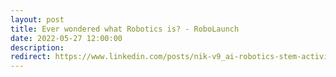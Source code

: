 ```yaml
---
layout: post
title: Ever wondered what Robotics is? - RoboLaunch
date: 2022-05-27 12:00:00
description:
redirect: https://www.linkedin.com/posts/nik-v9_ai-robotics-stem-activity-6935634935638597632-6K7M?utm_source=linkedin_share&utm_medium=member_desktop_web
---
```

